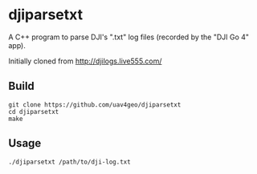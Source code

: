 # djiparsetxt
A C++ program to parse DJI's ".txt" log files (recorded by the "DJI Go 4" app).

Initially cloned from http://djilogs.live555.com/

## Build

```
git clone https://github.com/uav4geo/djiparsetxt
cd djiparsetxt
make
```

## Usage

```
./djiparsetxt /path/to/dji-log.txt
```


